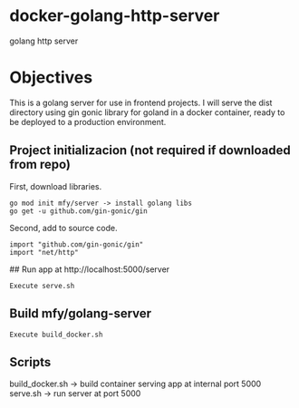 # docker-golang-http-server

golang http server

# Objectives

This is a golang server for use in frontend projects. I will serve the dist directory using gin gonic library for goland in a docker container, ready to be deployed to a production environment.
## Project initializacion (not required if downloaded from repo)

First, download libraries.

    go mod init mfy/server -> install golang libs
    go get -u github.com/gin-gonic/gin

Second, add to source code.

    import "github.com/gin-gonic/gin"
    import "net/http"

## Run app at http://localhost:5000/server

    Execute serve.sh

## Build mfy/golang-server

    Execute build_docker.sh
## Scripts

build_docker.sh -> build container serving app at internal port 5000
serve.sh -> run server at port 5000
